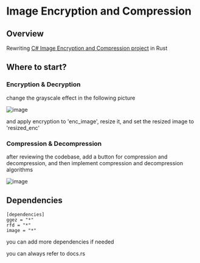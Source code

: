 # Image Encryption and Compression

## Overview
Rewriting [C# Image Encryption and Compression project](https://github.com/y0sif/ImageEncryptCompression) in Rust

## Where to start?

### Encryption & Decryption
change the grayscale effect in the following picture

![image](https://github.com/y0sif/Image-enc-comp-rust/assets/61329766/174c9028-5eb7-4ebe-a1cd-1a2025898934)

and apply encryption to 'enc_image', resize it, and set the resized image to 'resized_enc'

### Compression & Decompression
after reviewing the codebase, add a button for compression and decompression, and then implement compression and decompression algorithms

![image](https://github.com/y0sif/Image-enc-comp-rust/assets/61329766/01b28490-404a-4d11-9778-a0622439ab2e)


## Dependencies

```
[dependencies]
ggez = "*"
rfd = "*"
image = "*"
```

you can add more dependencies if needed

you can always refer to docs.rs 



